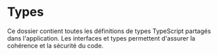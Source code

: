 # Types

Ce dossier contient toutes les définitions de types TypeScript partagés dans l'application. Les interfaces et types permettent d'assurer la cohérence et la sécurité du code.

